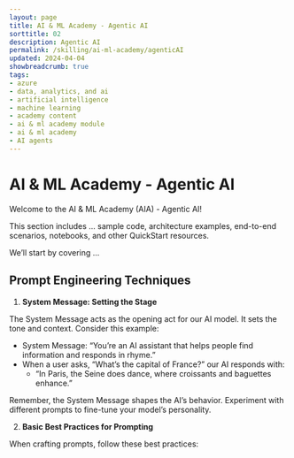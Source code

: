 ```yaml
---
layout: page
title: AI & ML Academy - Agentic AI
sorttitle: 02
description: Agentic AI
permalink: /skilling/ai-ml-academy/agenticAI
updated: 2024-04-04
showbreadcrumb: true
tags: 
- azure
- data, analytics, and ai
- artificial intelligence
- machine learning
- academy content
- ai & ml academy module
- ai & ml academy
- AI agents
---
```


# AI & ML Academy - Agentic AI

Welcome to the AI & ML Academy (AIA) - Agentic AI!

This section includes ... sample code, architecture examples, end-to-end scenarios, notebooks, and other QuickStart resources.

We’ll start by covering ...

## Prompt Engineering Techniques

1. **System Message: Setting the Stage**

The System Message acts as the opening act for our AI model. It sets the tone and context. Consider this example:

- System Message: “You’re an AI assistant that helps people find information and responds in rhyme.”
- When a user asks, “What’s the capital of France?” our AI responds with: 
  - “In Paris, the Seine does dance, where croissants and baguettes enhance.”

Remember, the System Message shapes the AI’s behavior. Experiment with different prompts to fine-tune your model’s personality.

2. **Basic Best Practices for Prompting**

When crafting prompts, follow these best practices:
